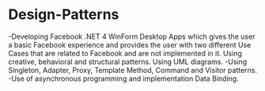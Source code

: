# Design-Patterns
-Developing Facebook .NET 4 WinForm Desktop Apps which gives the user a basic Facebook experience and provides the user with two different Use Cases that are related to Facebook and are not implemented in it. Using creative, behavioral and structural patterns. Using UML diagrams.
-Using Singleton, Adapter, Proxy, Template Method, Command and Visitor patterns.
-Use of asynchronous programming and implementation Data Binding.
